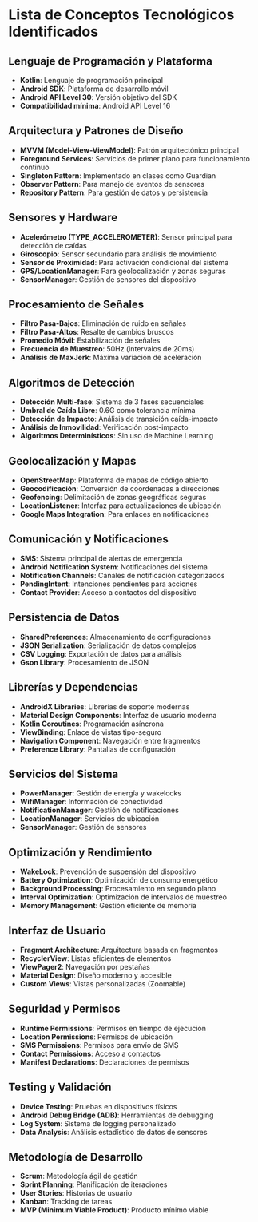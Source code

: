 # Lista de Conceptos Tecnológicos Identificados

## Lenguaje de Programación y Plataforma
- **Kotlin**: Lenguaje de programación principal
- **Android SDK**: Plataforma de desarrollo móvil
- **Android API Level 30**: Versión objetivo del SDK
- **Compatibilidad mínima**: Android API Level 16

## Arquitectura y Patrones de Diseño
- **MVVM (Model-View-ViewModel)**: Patrón arquitectónico principal
- **Foreground Services**: Servicios de primer plano para funcionamiento continuo
- **Singleton Pattern**: Implementado en clases como Guardian
- **Observer Pattern**: Para manejo de eventos de sensores
- **Repository Pattern**: Para gestión de datos y persistencia

## Sensores y Hardware
- **Acelerómetro (TYPE_ACCELEROMETER)**: Sensor principal para detección de caídas
- **Giroscopio**: Sensor secundario para análisis de movimiento
- **Sensor de Proximidad**: Para activación condicional del sistema
- **GPS/LocationManager**: Para geolocalización y zonas seguras
- **SensorManager**: Gestión de sensores del dispositivo

## Procesamiento de Señales
- **Filtro Pasa-Bajos**: Eliminación de ruido en señales
- **Filtro Pasa-Altos**: Resalte de cambios bruscos
- **Promedio Móvil**: Estabilización de señales
- **Frecuencia de Muestreo**: 50Hz (intervalos de 20ms)
- **Análisis de MaxJerk**: Máxima variación de aceleración

## Algoritmos de Detección
- **Detección Multi-fase**: Sistema de 3 fases secuenciales
- **Umbral de Caída Libre**: 0.6G como tolerancia mínima
- **Detección de Impacto**: Análisis de transición caída-impacto
- **Análisis de Inmovilidad**: Verificación post-impacto
- **Algoritmos Determinísticos**: Sin uso de Machine Learning

## Geolocalización y Mapas
- **OpenStreetMap**: Plataforma de mapas de código abierto
- **Geocodificación**: Conversión de coordenadas a direcciones
- **Geofencing**: Delimitación de zonas geográficas seguras
- **LocationListener**: Interfaz para actualizaciones de ubicación
- **Google Maps Integration**: Para enlaces en notificaciones

## Comunicación y Notificaciones
- **SMS**: Sistema principal de alertas de emergencia
- **Android Notification System**: Notificaciones del sistema
- **Notification Channels**: Canales de notificación categorizados
- **PendingIntent**: Intenciones pendientes para acciones
- **Contact Provider**: Acceso a contactos del dispositivo

## Persistencia de Datos
- **SharedPreferences**: Almacenamiento de configuraciones
- **JSON Serialization**: Serialización de datos complejos
- **CSV Logging**: Exportación de datos para análisis
- **Gson Library**: Procesamiento de JSON

## Librerías y Dependencias
- **AndroidX Libraries**: Librerías de soporte modernas
- **Material Design Components**: Interfaz de usuario moderna
- **Kotlin Coroutines**: Programación asíncrona
- **ViewBinding**: Enlace de vistas tipo-seguro
- **Navigation Component**: Navegación entre fragmentos
- **Preference Library**: Pantallas de configuración

## Servicios del Sistema
- **PowerManager**: Gestión de energía y wakelocks
- **WifiManager**: Información de conectividad
- **NotificationManager**: Gestión de notificaciones
- **LocationManager**: Servicios de ubicación
- **SensorManager**: Gestión de sensores

## Optimización y Rendimiento
- **WakeLock**: Prevención de suspensión del dispositivo
- **Battery Optimization**: Optimización de consumo energético
- **Background Processing**: Procesamiento en segundo plano
- **Interval Optimization**: Optimización de intervalos de muestreo
- **Memory Management**: Gestión eficiente de memoria

## Interfaz de Usuario
- **Fragment Architecture**: Arquitectura basada en fragmentos
- **RecyclerView**: Listas eficientes de elementos
- **ViewPager2**: Navegación por pestañas
- **Material Design**: Diseño moderno y accesible
- **Custom Views**: Vistas personalizadas (Zoomable)

## Seguridad y Permisos
- **Runtime Permissions**: Permisos en tiempo de ejecución
- **Location Permissions**: Permisos de ubicación
- **SMS Permissions**: Permisos para envío de SMS
- **Contact Permissions**: Acceso a contactos
- **Manifest Declarations**: Declaraciones de permisos

## Testing y Validación
- **Device Testing**: Pruebas en dispositivos físicos
- **Android Debug Bridge (ADB)**: Herramientas de debugging
- **Log System**: Sistema de logging personalizado
- **Data Analysis**: Análisis estadístico de datos de sensores

## Metodología de Desarrollo
- **Scrum**: Metodología ágil de gestión
- **Sprint Planning**: Planificación de iteraciones
- **User Stories**: Historias de usuario
- **Kanban**: Tracking de tareas
- **MVP (Minimum Viable Product)**: Producto mínimo viable